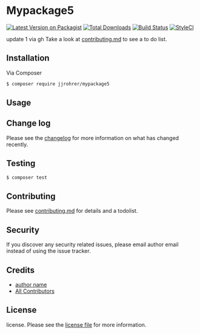 # Mypackage5

[![Latest Version on Packagist][ico-version]][link-packagist]
[![Total Downloads][ico-downloads]][link-downloads]
[![Build Status][ico-travis]][link-travis]
[![StyleCI][ico-styleci]][link-styleci]

update 1 via gh Take a look at [contributing.md](contributing.md) to see a to do list.

## Installation

Via Composer

``` bash
$ composer require jjrohrer/mypackage5
```

## Usage

## Change log

Please see the [changelog](changelog.md) for more information on what has changed recently.

## Testing

``` bash
$ composer test
```

## Contributing

Please see [contributing.md](contributing.md) for details and a todolist.

## Security

If you discover any security related issues, please email author email instead of using the issue tracker.

## Credits

- [author name][link-author]
- [All Contributors][link-contributors]

## License

license. Please see the [license file](license.md) for more information.

[ico-version]: https://img.shields.io/packagist/v/jjrohrer/mypackage5.svg?style=flat-square
[ico-downloads]: https://img.shields.io/packagist/dt/jjrohrer/mypackage5.svg?style=flat-square
[ico-travis]: https://img.shields.io/travis/jjrohrer/mypackage5/master.svg?style=flat-square
[ico-styleci]: https://styleci.io/repos/12345678/shield

[link-packagist]: https://packagist.org/packages/jjrohrer/mypackage5
[link-downloads]: https://packagist.org/packages/jjrohrer/mypackage5
[link-travis]: https://travis-ci.org/jjrohrer/mypackage5
[link-styleci]: https://styleci.io/repos/12345678
[link-author]: https://github.com/jjrohrer
[link-contributors]: ../../contributors
